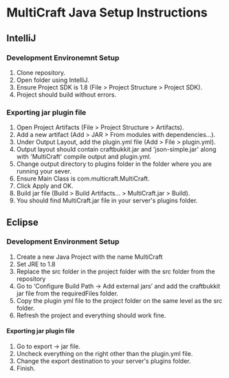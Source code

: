# MultiCraft Java Setup Instructions
## IntelliJ
### Development Environemnt Setup
1. Clone repository.
2. Open folder using IntelliJ.
3. Ensure Project SDK is 1.8 (File > Project Structure > Project SDK).
4. Project should build without errors.

### Exporting jar plugin file
1. Open Project Artifacts (File > Project Structure > Artifacts).
2. Add a new artifact (Add > JAR > From modules with dependencies...).
3. Under Output Layout, add the plugin.yml file (Add > File > plugin.yml).
4. Output layout should contain craftbukkit.jar and 'json-simple.jar' along with  'MultiCraft' compile output and plugin.yml.
5. Change output directory to plugins folder in the folder where you are running your sever.
6. Ensure Main Class is com.multicraft.MultiCraft.
7. Click Apply and OK.
8. Build jar file (Build > Build Artifacts... > MultiCraft.jar > Build).
9. You should find MultiCraft.jar file in your server's plugins folder.

## Eclipse
### Development Environment Setup
1. Create a new Java Project with the name MultiCraft
2. Set JRE to 1.8
3. Replace the src folder in the project folder with the src folder from the repository
4. Go to ‘Configure Build Path -> Add external jars’ and add the craftbukkit jar file from the requiredFiles folder.
5. Copy the plugin yml file to the project folder on the same level as the src folder.
6. Refresh the project and everything should work fine. 

#### Exporting jar plugin file
1. Go to export -> jar file.
2. Uncheck everything on the right other than the plugin.yml file.
3. Change the export destination to your server's plugins folder.
4. Finish.